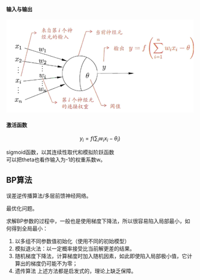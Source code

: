 #### 输入与输出
![enter description here](https://raw.githubusercontent.com/zhongpenggeo/Blogs/master/imags/1578639473680.png)

#### 激活函数
$$y_i=f(\sum_iw_ix_i-\theta_i)$$

sigmoid函数，以其连续性取代和模拟阶跃函数  
可以把theta也看作输入为-1的权重系数w。

## BP算法
误差逆传播算法/多层前馈神经网络。  

最优化问题。

求解BP参数的过程中，一般也是使用梯度下降法，所以很容易陷入局部最小，如何得到全局最小：  
1. 以多组不同参数值初始化（使用不同的初始模型）
2. 模拟退火法：以一定概率接受比当前解更差的结果。
3. 随机梯度下降法，计算梯度时加入随机因素，如此即使陷入局部极小值，它计算出的梯度仍可能不为零；
4. 遗传算法
上述方法都是启发式的，理论上缺乏保障。



